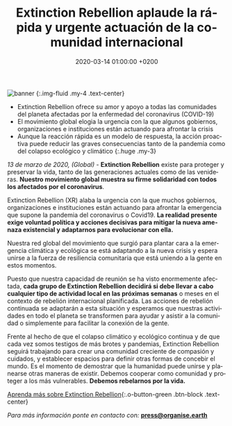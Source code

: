 ﻿---
layout: page-small-width
lang: es
title: "Extinction Rebellion aplaude la rápida y urgente actuación de la comunidad internacional"
slug: coronavirus
date: 2020-03-14 01:00:00 +0200
categories:
  - press
published: true
header-class: "bg-black text-light-gray"
banner: 
seoImage: /assets/img/press/2020/03/14/img.jpg
---
![banner](/assets/img/press/2020/03/14/img.png)
{:.img-fluid .my-4 .text-center}

- Extinction Rebellion ofrece su amor y apoyo a todas las comunidades del
planeta afectadas por la enfermedad del coronavirus (COVID-19)
- El movimiento global elogia la urgencia con la que algunos gobiernos,
organizaciones e instituciones están actuando para afrontar la crisis
- Aunque la reacción rápida es un modelo de respuesta, la acción proactiva
puede reducir las graves consecuencias tanto de la pandemia como del colapso
ecológico y climático
{:.huge .my-3}
  
_13 de marzo de 2020, (Global)_ - **Extinction Rebellion** existe para
proteger y preservar la vida, tanto de las generaciones actuales como de las
venideras.  **Nuestro movimiento global muestra su firme solidaridad con
todos los afectados por el coronavirus**.

Extinction Rebellion (XR) alaba la urgencia con la que muchos gobiernos,
organizaciones e instituciones están actuando para afrontar la emergencia
que supone la pandemia del coronavirus o Covid19.  **La realidad presente
exige voluntad política y acciones decisivas para mitigar la nueva amenaza
existencial y adaptarnos para evolucionar con ella.**

Nuestra red global del movimiento que surgió para plantar cara a la
emergencia climática y ecológica se está adaptando a la nueva crisis y
espera unirse a la fuerza de resiliencia comunitaria que está uniendo a la
gente en estos momentos.

Puesto que nuestra capacidad de reunión se ha visto enormemente afectada,
**cada grupo de Extinction Rebellion decidirá si debe llevar a cabo
cualquier tipo de actividad local en las próximas semanas** o meses en el
contexto de rebelión internacional planificada. Las acciones de rebelión
continuada se adaptarán a esta situación y esperamos que nuestras
actividades en todo el planeta se transformen para ayudar y asistir a la
comunidad o simplemente para facilitar la conexión de la gente.

Frente al hecho de que el colapso climático y ecológico continua y de que
cada vez somos testigos de más brotes y pandemias, Extinction Rebellion
seguirá trabajando para crear una comunidad creciente de compasión y
cuidados, y establecer espacios para definir otras formas de concebir el
mundo. Es el momento de demostrar que la humanidad puede unirse y planearse
otras maneras de existir. Debemos cooperar como comunidad y proteger a los
más vulnerables.  **Debemos rebelarnos por la vida.**


 [Aprenda más sobre Extinction Rebellion](https://rebellion.global/about-us){:.o-button-green .btn-block .text-center}


_Para más información ponte en contacto con:_ **press@organise.earth**
